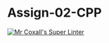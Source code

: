 # Assign-02-CPP
[![Mr Coxall's Super Linter](https://github.com/ICS3U-Programming-MinabB/Assign-02-CPP/workflows/Mr%20Coxall's%20Super%20Linter/badge.svg)](https://github.com/ICS3U-Programming-MinabB/Assign-02-CPP/actions)
